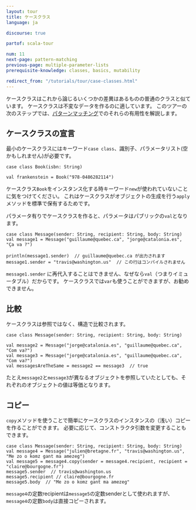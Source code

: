 ```yaml
---
layout: tour
title: ケースクラス
language: ja

discourse: true

partof: scala-tour

num: 11
next-page: pattern-matching
previous-page: multiple-parameter-lists
prerequisite-knowledge: classes, basics, mutability

redirect_from: "/tutorials/tour/case-classes.html"
---
```


ケースクラスはこれから論じるいくつかの差異はあるものの普通のクラスと似ています。
ケースクラスは不変なデータを作るのに適しています。
このツアーの次のステップでは、[パターンマッチング](pattern-matching.html)でのそれらの有用性を解説します。

## ケースクラスの宣言

最小のケースクラスにはキーワード`case class`、識別子、パラメータリスト(空かもしれません)が必要です。
```tut
case class Book(isbn: String)

val frankenstein = Book("978-0486282114")
```
ケースクラス`Book`をインスタンス化する時キーワード`new`が使われていないことに気をつけてください。
これはケースクラスがオブジェクトの生成を行う`apply`メソッドを標準で保有するためです。

パラメータ有りでケースクラスを作ると、パラメータはパブリックの`val`となります。
```
case class Message(sender: String, recipient: String, body: String)
val message1 = Message("guillaume@quebec.ca", "jorge@catalonia.es", "Ça va ?")

println(message1.sender)  // guillaume@quebec.ca が出力されます
message1.sender = "travis@washington.us"  // この行はコンパイルされません
```
`message1.sender` に再代入することはできません、なぜなら`val`（つまりイミュータブル）だからです。
ケースクラスでは`var`も使うことができますが、お勧めできません。

## 比較
ケースクラスは参照ではなく、構造で比較されます。
```
case class Message(sender: String, recipient: String, body: String)

val message2 = Message("jorge@catalonia.es", "guillaume@quebec.ca", "Com va?")
val message3 = Message("jorge@catalonia.es", "guillaume@quebec.ca", "Com va?")
val messagesAreTheSame = message2 == message3  // true
```
たとえ`message2`と`message3`が異なるオブジェクトを参照していたとしても、それぞれのオブジェクトの値は等価となります。

## コピー
`copy`メソッドを使うことで簡単にケースクラスのインスタンスの（浅い）コピーを作ることができます。
必要に応じて、コンストラクタ引数を変更することもできます。
```
case class Message(sender: String, recipient: String, body: String)
val message4 = Message("julien@bretagne.fr", "travis@washington.us", "Me zo o komz gant ma amezeg")
val message5 = message4.copy(sender = message4.recipient, recipient = "claire@bourgogne.fr")
message5.sender  // travis@washington.us
message5.recipient // claire@bourgogne.fr
message5.body  // "Me zo o komz gant ma amezeg"
```
`message4`の定数recipientは`message5`の定数senderとして使われますが、`message4`の定数`body`は直接コピーされます。
